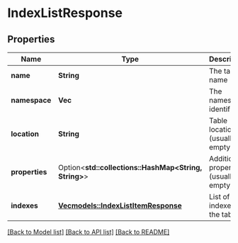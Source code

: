 # IndexListResponse

## Properties

Name | Type | Description | Notes
------------ | ------------- | ------------- | -------------
**name** | **String** | The table name | 
**namespace** | **Vec<String>** | The namespace identifier | 
**location** | **String** | Table location (usually empty) | 
**properties** | Option<**std::collections::HashMap<String, String>**> | Additional properties (usually empty) | [optional]
**indexes** | [**Vec<models::IndexListItemResponse>**](IndexListItemResponse.md) | List of indexes on the table | 

[[Back to Model list]](../README.md#documentation-for-models) [[Back to API list]](../README.md#documentation-for-api-endpoints) [[Back to README]](../README.md)


